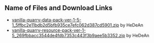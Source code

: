 ## Name of Files and Download Links

- [vanilla-quarry-data-pack-ver-1-5-1_5ffbc2e11bdb2d5bfb935ce7efc062d387cd5901.zip](https://www.planetminecraft.com/data-pack/vanilla-quarry/) by HeDeAn
- [vanilla-quarry-resource-pack-ver-1-5_269fbbacc3544de4fdb7353c443f3b9aee5b3352.zip](https://www.planetminecraft.com/data-pack/vanilla-quarry/) by HeDeAn
